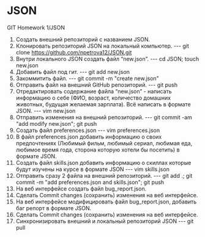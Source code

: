 # JSON
GIT Homework 1/JSON
 1. Создать внешний репозиторий c названием JSON.
 5. Клонировать репозиторий JSON на локальный компьютер. --- git clone https://github.com/npetrova12/JSON.git
 6. Внутри локального JSON создать файл “new.json”. --- cd JSON; touch new.json
 7. Добавить файл под гит. --- git add new.json
 8. Закоммитить файл. --- git commit -m "create new.json"
 9. Отправить файл на внешний GitHub репозиторий. --- git push
 10. Отредактировать содержание файла “new.json” - написать информацию о себе (ФИО, возраст, количество домашних животных, будущая желаемая зарплата). Всё написать в формате JSON. --- vim new.json
 11. Отправить изменения на внешний репозиторий. --- git commit -am "add modify new.json"; git push
 12. Создать файл preferences.json --- vim preferences.json
 13. В файл preferences.json добавить информацию о своих предпочтениях (Любимый фильм, любимый сериал, любимая еда, любимое время года, сторона которую хотели бы посетить) в формате JSON.
 14. Создать файл skills.json добавить информацию о скиллах которые будут изучены на курсе в формате JSON --- vim skills.json
 15. Отправить сразу 2 файла на внешний репозиторий. --- git add .;  git commit -m "add preferences.json and skills.json"; git push
 16. На веб интерфейсе создать файл bug_report.json.
 17. Сделать Commit changes (сохранить) изменения на веб интерфейсе.
 18. На веб интерфейсе модифицировать файл bug_report.json, добавить баг репорт в формате JSON.
 19. Сделать Commit changes (сохранить) изменения на веб интерфейсе.
 20. Синхронизировать внешний и локальный репозиторий JSON --- git pull
